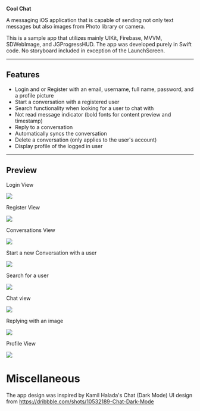 **Cool Chat**

A messaging iOS application that is capable of sending not only text messages but also images from Photo library or camera.

This is a sample app that utilizes mainly UIKit, Firebase, MVVM, SDWebImage, and JGProgressHUD. The app was developed purely in Swift code. No storyboard included in exception of the LaunchScreen.
 
---

## Features

- Login and or Register with an email, username, full name, password, and a profile picture
- Start a conversation with a registered user
- Search functionality when looking for a user to chat with
- Not read message indicator (bold fonts for content preview and timestamp)
- Reply to a conversation
- Automatically syncs the conversation
- Delete a conversation (only applies to the user's account)
- Display profile of the logged in user

---

## Preview

Login View

![](/Previews/preview-login.png)

Register View

![](/Previews/preview-register.png)

Conversations View

![](/Previews/preview-conversations.png)

Start a new Conversation with a user

![](/Previews/preview-new-message.png)

Search for a user

![](/Previews/preview-new-message-search.png)

Chat view

![](/Previews/preview-reply.png)

Replying with an image

![](/Previews/preview-image-message.png)

Profile View

![](/Previews/preview-profile.png)

# Miscellaneous

The app design was inspired by Kamil Halada's Chat (Dark Mode) UI design from https://dribbble.com/shots/10532189-Chat-Dark-Mode

